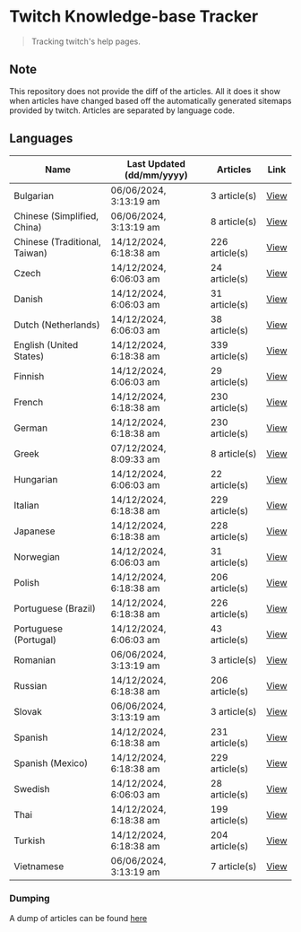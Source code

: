 # Twitch Knowledge-base Tracker
> Tracking twitch's help pages. 

## Note
This repository does not provide the diff of the articles. All it does it show when articles have changed based
off the automatically generated sitemaps provided by twitch. Articles are separated by language code.

## Languages

| Name                          | Last Updated (dd/mm/yyyy) | Articles       | Link                   |
|-------------------------------|---------------------------|----------------|------------------------|
| Bulgarian                     | 06/06/2024, 3:13:19 am    | 3 article(s)   | [View](docs/bg.md)     |
| Chinese (Simplified, China)   | 06/06/2024, 3:13:19 am    | 8 article(s)   | [View](docs/zh_CN.md)  |
| Chinese (Traditional, Taiwan) | 14/12/2024, 6:18:38 am    | 226 article(s) | [View](docs/zh_TW.md)  |
| Czech                         | 14/12/2024, 6:06:03 am    | 24 article(s)  | [View](docs/cs.md)     |
| Danish                        | 14/12/2024, 6:06:03 am    | 31 article(s)  | [View](docs/da.md)     |
| Dutch (Netherlands)           | 14/12/2024, 6:06:03 am    | 38 article(s)  | [View](docs/nl_NL.md)  |
| English (United States)       | 14/12/2024, 6:18:38 am    | 339 article(s) | [View](docs/en_US.md)  |
| Finnish                       | 14/12/2024, 6:06:03 am    | 29 article(s)  | [View](docs/fi.md)     |
| French                        | 14/12/2024, 6:18:38 am    | 230 article(s) | [View](docs/fr.md)     |
| German                        | 14/12/2024, 6:18:38 am    | 230 article(s) | [View](docs/de.md)     |
| Greek                         | 07/12/2024, 8:09:33 am    | 8 article(s)   | [View](docs/el.md)     |
| Hungarian                     | 14/12/2024, 6:06:03 am    | 22 article(s)  | [View](docs/hu.md)     |
| Italian                       | 14/12/2024, 6:18:38 am    | 229 article(s) | [View](docs/it.md)     |
| Japanese                      | 14/12/2024, 6:18:38 am    | 228 article(s) | [View](docs/ja.md)     |
| Norwegian                     | 14/12/2024, 6:06:03 am    | 31 article(s)  | [View](docs/no.md)     |
| Polish                        | 14/12/2024, 6:18:38 am    | 206 article(s) | [View](docs/pl.md)     |
| Portuguese (Brazil)           | 14/12/2024, 6:18:38 am    | 226 article(s) | [View](docs/pt_BR.md)  |
| Portuguese (Portugal)         | 14/12/2024, 6:06:03 am    | 43 article(s)  | [View](docs/pt_PT.md)  |
| Romanian                      | 06/06/2024, 3:13:19 am    | 3 article(s)   | [View](docs/ro.md)     |
| Russian                       | 14/12/2024, 6:18:38 am    | 206 article(s) | [View](docs/ru.md)     |
| Slovak                        | 06/06/2024, 3:13:19 am    | 3 article(s)   | [View](docs/sk.md)     |
| Spanish                       | 14/12/2024, 6:18:38 am    | 231 article(s) | [View](docs/es.md)     |
| Spanish (Mexico)              | 14/12/2024, 6:18:38 am    | 229 article(s) | [View](docs/es_MX.md)  |
| Swedish                       | 14/12/2024, 6:06:03 am    | 28 article(s)  | [View](docs/sv.md)     |
| Thai                          | 14/12/2024, 6:18:38 am    | 199 article(s) | [View](docs/th.md)     |
| Turkish                       | 14/12/2024, 6:18:38 am    | 204 article(s) | [View](docs/tr.md)     |
| Vietnamese                    | 06/06/2024, 3:13:19 am    | 7 article(s)   | [View](docs/vi.md)     |

### Dumping
A dump of articles can be found [here](docs/RAW.md)